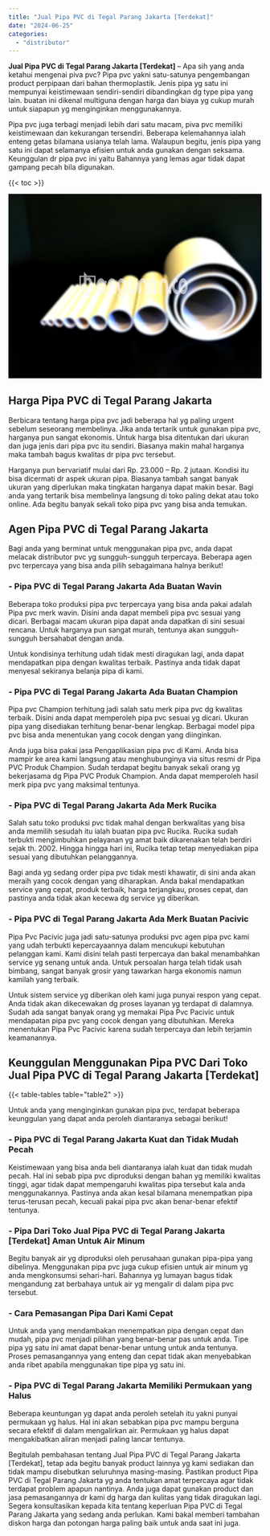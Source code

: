 ```yaml
---
title: "Jual Pipa PVC di Tegal Parang Jakarta [Terdekat]"
date: "2024-06-25"
categories: 
  - "distributor"
---
```


**Jual Pipa PVC di Tegal Parang Jakarta \[Terdekat\]** – Apa sih yang anda ketahui mengenai piva pvc? Pipa pvc yakni satu-satunya pengembangan product perpipaan dari bahan thermoplastik. Jenis pipa yg satu ini mempunyai keistimewaan sendiri-sendiri dibandingkan dg type pipa yang lain. buatan ini dikenal multiguna dengan harga dan biaya yg cukup murah untuk siapapun yg menginginkan menggunakannya.

Pipa pvc juga terbagi menjadi lebih dari satu macam, piva pvc memiliki keistimewaan dan kekurangan tersendiri. Beberapa kelemahannya ialah enteng getas bilamana usianya telah lama. Walaupun begitu, jenis pipa yang satu ini dapat selamanya efisien untuk anda gunakan dengan seksama. Keunggulan dr pipa pvc ini yaitu Bahannya yang lemas agar tidak dapat gampang pecah bila digunakan.

{{< toc >}}

![Jual Pipa PVC di Tegal Parang Jakarta [Terdekat]](/images/jaul-pipa-pvc-56.png)

## Harga Pipa PVC di Tegal Parang Jakarta

Berbicara tentang harga pipa pvc jadi beberapa hal yg paling urgent sebelum seseorang membelinya. Jika anda tertarik untuk gunakan pipa pvc, harganya pun sangat ekonomis. Untuk harga bisa ditentukan dari ukuran dan juga jenis dari pipa pvc itu sendiri. Biasanya makin mahal harganya maka tambah bagus kwalitas dr pipa pvc tersebut.

Harganya pun bervariatif mulai dari Rp. 23.000 – Rp. 2 jutaan. Kondisi itu bisa dicermati dr aspek ukuran pipa. Biasanya tambah sangat banyak ukuran yang diperlukan maka tingkatan harganya dapat makin besar. Bagi anda yang tertarik bisa membelinya langsung di toko paling dekat atau toko online. Ada begitu banyak sekali toko pipa pvc yang bisa anda temukan.

## Agen Pipa PVC di Tegal Parang Jakarta

Bagi anda yang berminat untuk menggunakan pipa pvc, anda dapat melacak distributor pvc yg sungguh-sungguh terpercaya. Beberapa agen pvc terpercaya yang bisa anda pilih sebagaimana halnya berikut!

### \- Pipa PVC di Tegal Parang Jakarta Ada Buatan Wavin

Beberapa toko produksi pipa pvc terpercaya yang bisa anda pakai adalah Pipa pvc merk wavin. Disini anda dapat membeli pipa pvc sesuai yang dicari. Berbagai macam ukuran pipa dapat anda dapatkan di sini sesuai rencana. Untuk harganya pun sangat murah, tentunya akan sungguh-sungguh bersahabat dengan anda.

Untuk kondisinya terhitung udah tidak mesti diragukan lagi, anda dapat mendapatkan pipa dengan kwalitas terbaik. Pastinya anda tidak dapat menyesal sekiranya belanja pipa di kami.

### \- Pipa PVC di Tegal Parang Jakarta Ada Buatan Champion

Pipa pvc Champion terhitung jadi salah satu merk pipa pvc dg kwalitas terbaik. Disini anda dapat memperoleh pipa pvc sesuai yg dicari. Ukuran pipa yang disediakan terhitung benar-benar lengkap. Berbagai model pipa pvc bisa anda menentukan yang cocok dengan yang diinginkan.

Anda juga bisa pakai jasa Pengaplikasian pipa pvc di Kami. Anda bisa mampir ke area kami langsung atau menghubunginya via situs resmi dr Pipa PVC Produk Champion. Sudah terdapat begitu banyak sekali orang yg bekerjasama dg Pipa PVC Produk Champion. Anda dapat memperoleh hasil merk pipa pvc yang maksimal tentunya.

### \- Pipa PVC di Tegal Parang Jakarta Ada Merk Rucika

Salah satu toko produksi pvc tidak mahal dengan berkwalitas yang bisa anda memilih sesudah itu ialah buatan pipa pvc Rucika. Rucika sudah terbukti mengimbuhkan pelayanan yg amat baik dikarenakan telah berdiri sejak th. 2002. Hingga hingga hari ini, Rucika tetap tetap menyediakan pipa sesuai yang dibutuhkan pelanggannya.

Bagi anda yg sedang order pipa pvc tidak mesti khawatir, di sini anda akan meraih yang cocok dengan yang diharapkan. Anda bakal mendapatkan service yang cepat, produk terbaik, harga terjangkau, proses cepat, dan pastinya anda tidak akan kecewa dg service yg diberikan.

### \- Pipa PVC di Tegal Parang Jakarta Ada Merk Buatan Pacivic

Pipa Pvc Pacivic juga jadi satu-satunya produksi pvc agen pipa pvc kami yang udah terbukti kepercayaannya dalam mencukupi kebutuhan pelanggan kami. Kami disini telah pasti terpercaya dan bakal menambahkan service yg senang untuk anda. Untuk persoalan harga telah tidak usah bimbang, sangat banyak grosir yang tawarkan harga ekonomis namun kamilah yang terbaik.

Untuk sistem service yg diberikan oleh kami juga punyai respon yang cepat. Anda tidak akan dikecewakan dg proses layanan yg terdapat di dalamnya. Sudah ada sangat banyak orang yg memakai Pipa Pvc Pacivic untuk mendapatan pipa pvc yang cocok dengan yang dibutuhkan. Mereka menentukan Pipa Pvc Pacivic karena sudah terpercaya dan lebih terjamin keamanannya.

## Keunggulan Menggunakan Pipa PVC Dari Toko Jual Pipa PVC di Tegal Parang Jakarta \[Terdekat\]

{{< table-tables table="table2" >}}

Untuk anda yang menginginkan gunakan pipa pvc, terdapat beberapa keunggulan yang dapat anda peroleh diantaranya sebagai berikut!

### \- Pipa PVC di Tegal Parang Jakarta Kuat dan Tidak Mudah Pecah

Keistimewaan yang bisa anda beli diantaranya ialah kuat dan tidak mudah pecah. Hal ini sebab pipa pvc diproduksi dengan bahan yg memiliki kwalitas tinggi, agar tidak dapat mempengaruhi kwalitas pipa tersebut kala anda menggunakannya. Pastinya anda akan kesal bilamana menempatkan pipa terus-terusan pecah, kecuali pakai pipa pvc akan benar-benar efektif tentunya.

### \- Pipa Dari Toko Jual Pipa PVC di Tegal Parang Jakarta \[Terdekat\] Aman Untuk Air Minum

Begitu banyak air yg diproduksi oleh perusahaan gunakan pipa-pipa yang dibelinya. Menggunakan pipa pvc juga cukup efisien untuk air minum yg anda mengkonsumsi sehari-hari. Bahannya yg lumayan bagus tidak mengandung zat berbahaya untuk air yg mengalir di dalam pipa pvc tersebut.

### \- Cara Pemasangan Pipa Dari Kami Cepat

Untuk anda yang mendambakan menempatkan pipa dengan cepat dan mudah, pipa pvc menjadi pilihan yang benar-benar pas untuk anda. Tipe pipa yg satu ini amat dapat benar-benar untung untuk anda tentunya. Proses pemasangannya yang enteng dan cepat tidak akan menyebabkan anda ribet apabila menggunakan tipe pipa yg satu ini.

### \- Pipa PVC di Tegal Parang Jakarta Memiliki Permukaan yang Halus

Beberapa keuntungan yg dapat anda peroleh setelah itu yakni punyai permukaan yg halus. Hal ini akan sebabkan pipa pvc mampu berguna secara efektif di dalam mengalirkan air. Permukaan yg halus dapat mengakibatkan aliran menjadi paling lancar tentunya.

Begitulah pembahasan tentang Jual Pipa PVC di Tegal Parang Jakarta \[Terdekat\], tetap ada begitu banyak product lainnya yg kami sediakan dan tidak mampu disebutkan seluruhnya masing-masing. Pastikan product Pipa PVC di Tegal Parang Jakarta yg anda tentukan amat terpercaya agar tidak terdapat problem apapun nantinya. Anda juga dapat gunakan product dan jasa pemasangannya dr kami dg harga dan kulitas yang tidak diragukan lagi. Segera konsultasikan kepada kita tentang keperluan Pipa PVC di Tegal Parang Jakarta yang sedang anda perlukan. Kami bakal memberi tambahan diskon harga dan potongan harga paling baik untuk anda saat ini juga.
